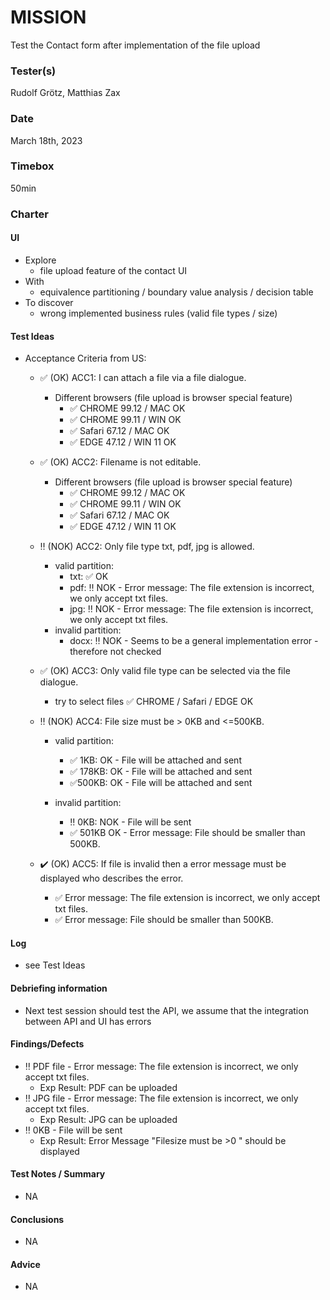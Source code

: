 # MISSION
Test the Contact form after implementation of the file upload

### Tester(s)
Rudolf Grötz, Matthias Zax

### Date
March 18th, 2023

### Timebox
50min

### Charter
#### UI
- Explore
    - file upload feature of the contact UI
- With
    - equivalence partitioning / boundary value analysis / decision table
- To discover
    - wrong implemented business rules (valid file types / size)

#### Test Ideas
- Acceptance Criteria from US:
  - :white_check_mark: (OK) ACC1: I can attach a file via a file dialogue. 
    - Different browsers (file upload is browser special feature)
      - :white_check_mark: CHROME 99.12 / MAC OK
      - :white_check_mark: CHROME 99.11 / WIN OK
      - :white_check_mark: Safari 67.12 / MAC OK
      - :white_check_mark: EDGE 47.12 / WIN 11 OK
      
  - :white_check_mark: (OK) ACC2: Filename is not editable. 
    - Different browsers (file upload is browser special feature)
      - :white_check_mark: CHROME 99.12 / MAC OK
      - :white_check_mark: CHROME 99.11 / WIN OK
      - :white_check_mark: Safari 67.12 / MAC OK
      - :white_check_mark: EDGE 47.12 / WIN 11 OK
      
  - :bangbang: (NOK) ACC2: Only file type txt, pdf, jpg is allowed. 
    - valid partition: 
      - txt: :white_check_mark: OK
      - pdf: :bangbang: NOK - Error message: The file extension is incorrect, we only accept txt files.
      - jpg: :bangbang: NOK - Error message: The file extension is incorrect, we only accept txt files.
    - invalid partition: 
      - docx: :bangbang: NOK - Seems to be a general implementation error - therefore not checked
    
  - :white_check_mark: (OK) ACC3: Only valid file type can be selected via the file dialogue. 
    - try to select files
      :white_check_mark: CHROME / Safari / EDGE OK
    
  - :bangbang: (NOK) ACC4: File size must be > 0KB and <=500KB. 
    - valid partition: 
      - :white_check_mark: 1KB: OK - File will be attached and sent
      - :white_check_mark: 178KB: OK - File will be attached and sent
      - :white_check_mark:500KB: OK - File will be attached and sent
      
    - invalid partition: 
      - :bangbang: 0KB: NOK - File will be sent
      - :white_check_mark: 501KB OK - Error message: File should be smaller than 500KB.
    
  - :heavy_check_mark: (OK) ACC5: If file is invalid then a error message must be displayed who describes the error.
    - :white_check_mark: Error message: The file extension is incorrect, we only accept txt files.
    - :white_check_mark: Error message: File should be smaller than 500KB.

#### Log
- see Test Ideas

#### Debriefing information
- Next test session should test the API, we assume that the integration between API and UI has errors

#### Findings/Defects
- :bangbang: PDF file - Error message: The file extension is incorrect, we only accept txt files.
  - Exp Result: PDF can be uploaded
- :bangbang: JPG file - Error message: The file extension is incorrect, we only accept txt files.
  - Exp Result: JPG can be uploaded
- :bangbang: 0KB - File will be sent
  - Exp Result: Error Message "Filesize must be >0 " should be displayed

#### Test Notes / Summary
- NA

#### Conclusions
- NA

#### Advice
- NA
